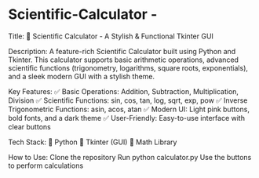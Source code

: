 # Scientific-Calculator -
Title:
🧮 Scientific Calculator - A Stylish & Functional Tkinter GUI

Description:
A feature-rich Scientific Calculator built using Python and Tkinter. This calculator supports basic arithmetic operations, advanced scientific functions (trigonometry, logarithms, square roots, exponentials), and a sleek modern GUI with a stylish theme.

Key Features:
✅ Basic Operations: Addition, Subtraction, Multiplication, Division
✅ Scientific Functions: sin, cos, tan, log, sqrt, exp, pow
✅ Inverse Trigonometric Functions: asin, acos, atan
✅ Modern UI: Light pink buttons, bold fonts, and a dark theme
✅ User-Friendly: Easy-to-use interface with clear buttons

Tech Stack:
🐍 Python
🎨 Tkinter (GUI)
🔢 Math Library

How to Use:
Clone the repository
Run python calculator.py
Use the buttons to perform calculations

